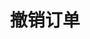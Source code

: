---
title: 撤销订单
position_number: 5
type: post
description: /future/trade/v1/order/cancel
parameters:
  - name: orderId
    type: Integer
    mandatory: true
    default: N/A
    description: 订单id
    ranges:
right_code_blocks:
  - code_block: |-
      {
        "error": {
          "code": "",
          "msg": ""
        },
        "msgInfo": "",
        "result": {},
        "returnCode": 0
      }
    title: Response
    language: json
---